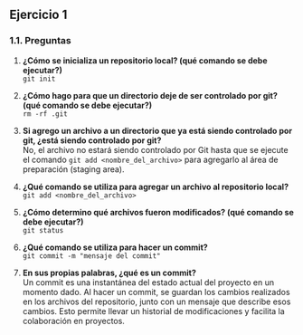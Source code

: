 ## Ejercicio 1

### 1.1. Preguntas

1. **¿Cómo se inicializa un repositorio local? (qué comando se debe ejecutar?)**  
   `git init`

2. **¿Cómo hago para que un directorio deje de ser controlado por git? (qué comando se debe ejecutar?)**  
   `rm -rf .git`

3. **Si agrego un archivo a un directorio que ya está siendo controlado por git, ¿está siendo controlado por git?**  
   No, el archivo no estará siendo controlado por Git hasta que se ejecute el comando `git add <nombre_del_archivo>` para agregarlo al área de preparación (staging area).

4. **¿Qué comando se utiliza para agregar un archivo al repositorio local?**  
   `git add <nombre_del_archivo>`

5. **¿Cómo determino qué archivos fueron modificados? (qué comando se debe ejecutar?)**  
   `git status`

6. **¿Qué comando se utiliza para hacer un commit?**  
   `git commit -m "mensaje del commit"`

7. **En sus propias palabras, ¿qué es un commit?**  
   Un commit es una instantánea del estado actual del proyecto en un momento dado. Al hacer un commit, se guardan los cambios realizados en los archivos del repositorio, junto con un mensaje que describe esos cambios. Esto permite llevar un historial de modificaciones y facilita la colaboración en proyectos.
